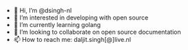 - 👋 Hi, I’m @dsingh-nl
- 👀 I’m interested in developing with open source
- 🌱 I’m currently learning golang
- 💞️ I’m looking to collaborate on open source documentation
- 📫 How to reach me: daljit.singh[@]live.nl

<!---
dsingh-nl/dsingh-nl is a ✨ special ✨ repository because its `README.md` (this file) appears on your GitHub profile.
You can click the Preview link to take a look at your changes.
--->
